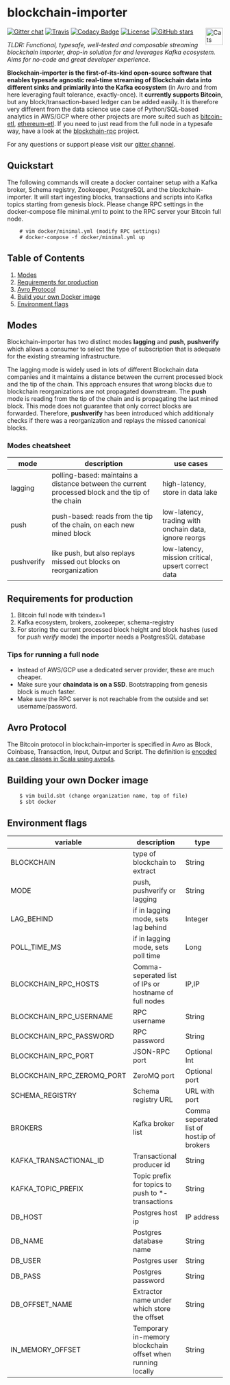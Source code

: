 # blockchain-importer

[![Gitter chat](https://img.shields.io/badge/chat-on%20gitter-green)](https://gitter.im/blockchain-importer)
[![Travis](https://api.travis-ci.org/jpzk/blockchain-importer.svg?branch=master&status=passed)](https://travis-ci.org/github/jpzk/blockchain-importer)
[![Codacy Badge](https://api.codacy.com/project/badge/Grade/202ed1ef51524b749560c0ffd78400f7)](https://www.codacy.com/manual/jpzk/blockchain-importer?utm_source=github.com&amp;utm_medium=referral&amp;utm_content=jpzk/blockchain-importer&amp;utm_campaign=Badge_Grade)
[![License](http://img.shields.io/:license-Apache%202-blue.svg)](http://www.apache.org/licenses/LICENSE-2.0.txt) [![GitHub stars](https://img.shields.io/github/stars/jpzk/blockchain-importer.svg?style=flat)](https://github.com/jpzk/bitcoin-importer/stargazers) 
<img src="https://typelevel.org/cats/img/cats-badge.svg" height="40px" align="right" alt="Cats friendly" /></a>

*TLDR: Functional, typesafe, well-tested and composable streaming blockchain importer, drop-in solution for and leverages Kafka ecosystem. Aims for no-code and great developer experience*. 

**Blockchain-importer is the first-of-its-kind open-source software that enables typesafe agnostic real-time streaming of Blockchain data into different sinks and primiarily into the Kafka ecosystem** (in Avro and from here leveraging fault tolerance, exactly-once). It **currently supports Bitcoin**, but any block/transaction-based ledger can be added easily. It is therefore very different from the data science use case of Python/SQL-based analytics in AWS/GCP where other projects are more suited such as [bitcoin-etl](https://github.com/blockchain-etl/bitcoin-etl), [ethereum-etl](https://github.com/blockchain-etl/ethereum-etl). If you need to just read from the full node in a typesafe way, have a look at the [blockchain-rpc](https://github.com/jpzk/blockchain-rpc) project.

For any questions or support please visit our [gitter channel](https://gitter.im/blockchain-importer).

## Quickstart
The following commands will create a docker container setup with a Kafka broker, Schema registry, Zookeeper, PostgreSQL and the blockchain-importer. It will start ingesting blocks, transactions and scripts into Kafka topics starting from genesis block. Please change RPC settings in the docker-compose file minimal.yml to point to the RPC server your Bitcoin full node.

```
    # vim docker/minimal.yml (modify RPC settings)
    # docker-compose -f docker/minimal.yml up
```

## Table of Contents

1. [Modes](#modes)
3. [Requirements for production](#requirements-for-production)
4. [Avro Protocol](#avro-protocol)
5. [Build your own Docker image](#building-your-own-docker-image)
6. [Environment flags](#environment-flags)

## Modes

Blockchain-importer has two distinct modes **lagging** and **push**, **pushverify** which allows a consumer to select the type of subscription that is adequate for the existing streaming infrastructure. 

The lagging mode is widely used in lots of different Blockchain data companies and it maintains a distance between the current processed block and the tip of the chain. This approach ensures that wrong blocks due to blockchain reorganizations are not propagated downstream. The **push** mode is reading from the tip of the chain and is propagating the last mined block. This mode does not guarantee that only correct blocks are forwarded. Therefore, **pushverify** has been introduced which additionaly checks if there was a reorganization and replays the missed canonical blocks. 

### Modes cheatsheet

| mode | description                                                | use cases |
| -------------------------- | ---------------------------------------------------------- | ------------------------------------------ |
| lagging | polling-based: maintains a distance between the current processed block and the tip of the chain | high-latency, store in data lake |
| push                      | push-based: reads from the tip of the chain, on each new mined block| low-latency, trading with onchain data, ignore reorgs |
| pushverify                      | like push, but also replays missed out blocks on reorganization | low-latency, mission critical, upsert correct data  |

## Requirements for production

1. Bitcoin full node with txindex=1 
2. Kafka ecosystem, brokers, zookeeper, schema-registry 
3. For storing the current processed block height and block hashes (used for *push verify* mode) the importer needs a PostgresSQL database

### Tips for running a full node

* Instead of AWS/GCP use a dedicated server provider, these are much cheaper. 
* Make sure your **chaindata is on a SSD**. Bootstrapping from genesis block is much faster.
* Make sure the RPC server is not reachable from the outside and set username/password.

## Avro Protocol

The Bitcoin protocol in blockchain-importer is specified in Avro as Block, Coinbase, Transaction, Input, Output and Script. The definition is [encoded as case classes in Scala using avro4s](https://github.com/jpzk/blockchain-importer/blob/master/src/main/scala/bitcoin/Bitcoin.scala).

## Building your own Docker image

```
    $ vim build.sbt (change organization name, top of file)
    $ sbt docker
```


## Environment flags

| variable                   | description                                                | type                                       |
| -------------------------- | ---------------------------------------------------------- | ------------------------------------------ |
| BLOCKCHAIN                 | type of blockchain to extract                              | String                                     |
| MODE                       | push, pushverify or lagging                                | String                                     |
| LAG_BEHIND                 | if in lagging mode, sets lag behind                        | Integer                                    |
| POLL_TIME_MS               | if in lagging mode, sets poll time                         | Long                                       |
| BLOCKCHAIN_RPC_HOSTS       | Comma-seperated list of IPs or hostname of full nodes      | IP,IP                                      |
| BLOCKCHAIN_RPC_USERNAME    | RPC username                                               | String                                     |
| BLOCKCHAIN_RPC_PASSWORD    | RPC password                                               | String                                     |
| BLOCKCHAIN_RPC_PORT        | JSON-RPC port                                              | Optional Int                               |
| BLOCKCHAIN_RPC_ZEROMQ_PORT | ZeroMQ port                                                | Optional port                              |
| SCHEMA_REGISTRY            | Schema registry URL                                        | URL with port                              |
| BROKERS                    | Kafka broker list                                          | Comma seperated list of host:ip of brokers |
| KAFKA_TRANSACTIONAL_ID     | Transactional producer id                                  | String                                     |
| KAFKA_TOPIC_PREFIX         | Topic prefix for topics to push to \*-transactions         | String                                     |
| DB_HOST                    | Postgres host ip                                           | IP address                                 |
| DB_NAME                    | Postgres database name                                     | String                                     |
| DB_USER                    | Postgres user                                              | String                                     |
| DB_PASS                    | Postgres password                                          | String                                     |
| DB_OFFSET_NAME             | Extractor name under which store the offset                | String                                     |
| IN_MEMORY_OFFSET           | Temporary in-memory blockchain offset when running locally | String                                     |                             | String                                     |
